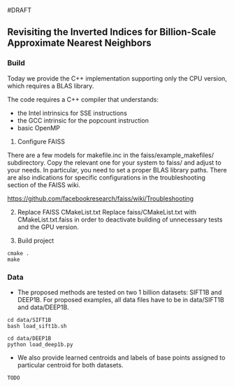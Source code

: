 #DRAFT

## Revisiting the Inverted Indices for Billion-Scale Approximate Nearest Neighbors


### Build
Today we provide the C++ implementation supporting only the CPU version, 
which requires a BLAS library. 

The code requires a C++ compiler that understands:
- the Intel intrinsics for SSE instructions
- the GCC intrinsic for the popcount instruction
- basic OpenMP

1) Configure FAISS

There are a few models for makefile.inc in the faiss/example_makefiles/
subdirectory. Copy the relevant one for your system to faiss/ and adjust to your
needs. In particular, you need to set a proper BLAS library paths. 
There are also indications for specific configurations in the
troubleshooting section of the FAISS wiki.

https://github.com/facebookresearch/faiss/wiki/Troubleshooting

2) Replace FAISS CMakeList.txt 
Replace faiss/CMakeList.txt with CMakeList.txt.faiss in order to 
deactivate building of unnecessary tests and the GPU version.   

3) Build project
```
cmake .
make
```

### Data
- The proposed methods are tested on two 1 billion datasets: SIFT1B and DEEP1B. 
For proposed examples, all data files have to be in data/SIFT1B and data/DEEP1B.
```
cd data/SIFT1B
bash load_sift1b.sh
```
```
cd data/DEEP1B
python load_deep1b.py
```
- We also provide learned centroids and 
labels of base points assigned to particular centroid for both datasets. 
```
TODO
```


 

